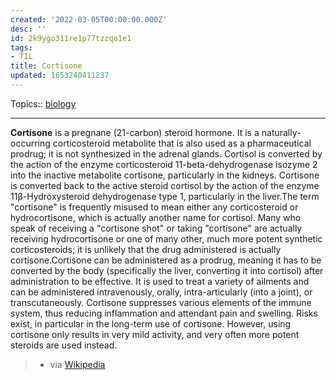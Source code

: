 ```yaml
---
created: '2022-03-05T00:00:00.000Z'
desc: ''
id: 2k9ygo311re1p77tzzqo1e1
tags:
- TIL
title: Cortisone
updated: 1653240411237
---
```

   
Topics::  [biology](../topics/biology.md)   
   
   
---   
   
**Cortisone** is a pregnane (21-carbon) steroid hormone. It is a naturally-occurring corticosteroid metabolite that is also used as a pharmaceutical prodrug; it is not synthesized in the adrenal glands. Cortisol is converted by the action of the enzyme corticosteroid 11-beta-dehydrogenase isozyme 2 into the inactive metabolite cortisone, particularly in the kidneys. Cortisone is converted back to the active steroid cortisol by the action of the enzyme 11β-Hydroxysteroid dehydrogenase type 1, particularly in the liver.The term "cortisone" is frequently misused to mean either any corticosteroid or hydrocortisone, which is actually another name for cortisol. Many who speak of receiving a "cortisone shot" or taking "cortisone" are actually receiving hydrocortisone or one of many other, much more potent synthetic corticosteroids; it is unlikely that the drug administered is actually cortisone.Cortisone can be administered as a prodrug, meaning it has to be converted by the body (specifically the liver, converting it into cortisol) after administration to be effective. It is used to treat a variety of ailments and can be administered intravenously, orally, intra-articularly (into a joint), or transcutaneously. Cortisone suppresses various elements of the immune system, thus reducing inflammation and attendant pain and swelling. Risks exist, in particular in the long-term use of cortisone. However, using cortisone only results in very mild activity, and very often more potent steroids are used instead.   
   
> - via [Wikipedia](https://en.wikipedia.org/wiki/Cortisone)